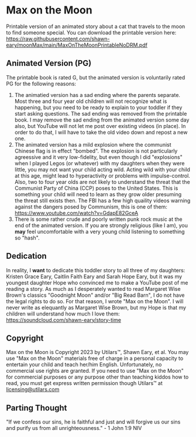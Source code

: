 # Max on the Moon
Printable version of an animated story about a cat that travels to the moon to find someone special. You can download the printable version here:  
https://raw.githubusercontent.com/shawn-eary/moonMax/main/MaxOnTheMoonPrintableNoDRM.pdf

## Animated Version (PG)
The printable book is rated G, but the animated version is voluntarily rated PG for the following reasons:
1. The animatied version has a sad ending where the parents separate. Most three and four year old children will not recognize what is happening, but you need to be ready to explain to your toddler if they start asking questions. The sad ending was removed from the printable book. I may remove the sad ending from the animated version some day also, but YouTube will not let me post over existing videos (in place). In order to do that, I will have to take the old video down and repost a new one.
2. The animated version has a mild explosion where the communist Chinese flag is in effect "bombed". The explosion is not particularly agreessive and it very low-fidelity, but even though I did "explosions" when I played Legos (or whatever) with my daughters when they were little, you may not want your child acting wild. Acting wild with your child at this age, might lead to hyperactivity or problems with impulse-control. Also, two to four year olds are not likely to understand the threat that the Communist Party of China (CCP) poses to the United States. This is something your child will need to learn as they grow older presuming the threat still exists then. The FBI has a few high quaility videos warning against the dangers posed by Communism, this is one of them:
https://www.youtube.com/watch?v=GdapE82GceA
3. There is some rather crude and poorly written punk rock music at the end of the animated version. If you are strongly religious (like I am), you **may** feel uncomfortable with a very young child listening to something so "hash".

## Dedication
In reality, I **want** to dedicate this toddler story to all three of my daughters: Kristen Grace Eary, Caitlin Faith Eary and Sarah Hope Eary, but it was my youngest daughter Hope who convinced me to make a YouTube post of me reading a story. As much as I desperately wanted to read Margaret Wise Brown's classics "Goodnight Moon" and/or "Big Read Barn", I do not have the legal rights to do so. For that reason, I wrote "Max on the Moon". I will never write as elequantly as Margaret Wise Brown, but my Hope is that my children will understand how much I love them:
https://soundcloud.com/shawn-eary/story-time

## Copyright
Max on the Moon is Copyright 2023 by Utilars™, Shawn Eary, et al. You may use "Max on the Moon" materials free of charge in a personal capacity to entertain your child and teach her/him English. Unfortunately, no commercial use rights are granted. If you need to use "Max on the Moon" for commercial purposes or any purpose other than teaching kiddos how to read, you must get express written permission though Utilars™ at licensing@utilars.com

## Parting Thought
"If we confess our sins, he is faithful and just and will forgive us our sins and purify us from all unrighteousness." - 1 John 1:9 NIV
